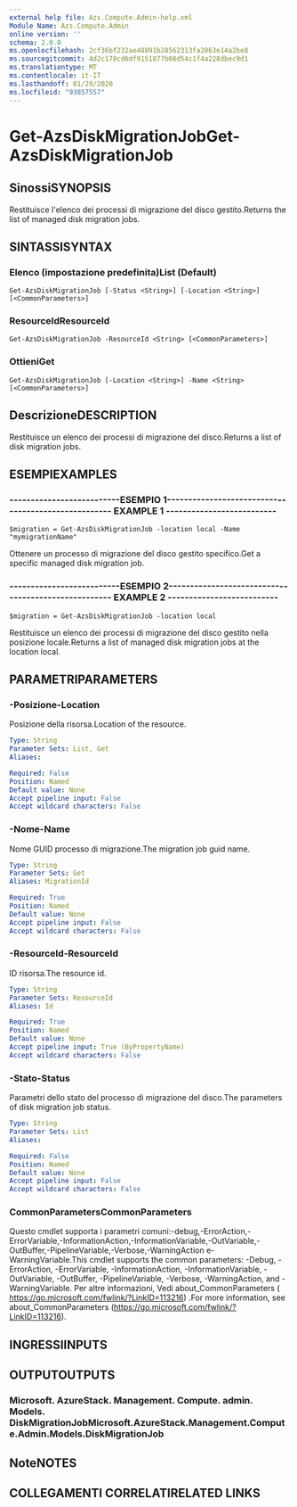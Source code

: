 ```yaml
---
external help file: Azs.Compute.Admin-help.xml
Module Name: Azs.Compute.Admin
online version: ''
schema: 2.0.0
ms.openlocfilehash: 2cf36bf232ae48891b28562313fa2063e14a2be8
ms.sourcegitcommit: 4d2c178cd6df9151877b08d54c1f4a228dbec9d1
ms.translationtype: MT
ms.contentlocale: it-IT
ms.lasthandoff: 01/29/2020
ms.locfileid: "93857557"
---
```

# <span data-ttu-id="a8376-101">Get-AzsDiskMigrationJob</span><span class="sxs-lookup"><span data-stu-id="a8376-101">Get-AzsDiskMigrationJob</span></span>

## <span data-ttu-id="a8376-102">Sinossi</span><span class="sxs-lookup"><span data-stu-id="a8376-102">SYNOPSIS</span></span>
<span data-ttu-id="a8376-103">Restituisce l'elenco dei processi di migrazione del disco gestito.</span><span class="sxs-lookup"><span data-stu-id="a8376-103">Returns the list of managed disk migration jobs.</span></span>

## <span data-ttu-id="a8376-104">SINTASSI</span><span class="sxs-lookup"><span data-stu-id="a8376-104">SYNTAX</span></span>

### <span data-ttu-id="a8376-105">Elenco (impostazione predefinita)</span><span class="sxs-lookup"><span data-stu-id="a8376-105">List (Default)</span></span>
```
Get-AzsDiskMigrationJob [-Status <String>] [-Location <String>] [<CommonParameters>]
```

### <span data-ttu-id="a8376-106">ResourceId</span><span class="sxs-lookup"><span data-stu-id="a8376-106">ResourceId</span></span>
```
Get-AzsDiskMigrationJob -ResourceId <String> [<CommonParameters>]
```

### <span data-ttu-id="a8376-107">Ottieni</span><span class="sxs-lookup"><span data-stu-id="a8376-107">Get</span></span>
```
Get-AzsDiskMigrationJob [-Location <String>] -Name <String> [<CommonParameters>]
```

## <span data-ttu-id="a8376-108">Descrizione</span><span class="sxs-lookup"><span data-stu-id="a8376-108">DESCRIPTION</span></span>
<span data-ttu-id="a8376-109">Restituisce un elenco dei processi di migrazione del disco.</span><span class="sxs-lookup"><span data-stu-id="a8376-109">Returns a list of disk migration jobs.</span></span>

## <span data-ttu-id="a8376-110">ESEMPI</span><span class="sxs-lookup"><span data-stu-id="a8376-110">EXAMPLES</span></span>

### <span data-ttu-id="a8376-111">--------------------------ESEMPIO 1--------------------------</span><span class="sxs-lookup"><span data-stu-id="a8376-111">-------------------------- EXAMPLE 1 --------------------------</span></span>
```
$migration = Get-AzsDiskMigrationJob -location local -Name "mymigrationName"
```

<span data-ttu-id="a8376-112">Ottenere un processo di migrazione del disco gestito specifico.</span><span class="sxs-lookup"><span data-stu-id="a8376-112">Get a specific managed disk migration job.</span></span>

### <span data-ttu-id="a8376-113">--------------------------ESEMPIO 2--------------------------</span><span class="sxs-lookup"><span data-stu-id="a8376-113">-------------------------- EXAMPLE 2 --------------------------</span></span>
```
$migration = Get-AzsDiskMigrationJob -location local
```

<span data-ttu-id="a8376-114">Restituisce un elenco dei processi di migrazione del disco gestito nella posizione locale.</span><span class="sxs-lookup"><span data-stu-id="a8376-114">Returns a list of managed disk migration jobs at the location local.</span></span>

## <span data-ttu-id="a8376-115">PARAMETRI</span><span class="sxs-lookup"><span data-stu-id="a8376-115">PARAMETERS</span></span>

### <span data-ttu-id="a8376-116">-Posizione</span><span class="sxs-lookup"><span data-stu-id="a8376-116">-Location</span></span>
<span data-ttu-id="a8376-117">Posizione della risorsa.</span><span class="sxs-lookup"><span data-stu-id="a8376-117">Location of the resource.</span></span>

```yaml
Type: String
Parameter Sets: List, Get
Aliases: 

Required: False
Position: Named
Default value: None
Accept pipeline input: False
Accept wildcard characters: False
```

### <span data-ttu-id="a8376-118">-Nome</span><span class="sxs-lookup"><span data-stu-id="a8376-118">-Name</span></span>
<span data-ttu-id="a8376-119">Nome GUID processo di migrazione.</span><span class="sxs-lookup"><span data-stu-id="a8376-119">The migration job guid name.</span></span>

```yaml
Type: String
Parameter Sets: Get
Aliases: MigrationId

Required: True
Position: Named
Default value: None
Accept pipeline input: False
Accept wildcard characters: False
```

### <span data-ttu-id="a8376-120">-ResourceId</span><span class="sxs-lookup"><span data-stu-id="a8376-120">-ResourceId</span></span>
<span data-ttu-id="a8376-121">ID risorsa.</span><span class="sxs-lookup"><span data-stu-id="a8376-121">The resource id.</span></span>

```yaml
Type: String
Parameter Sets: ResourceId
Aliases: Id

Required: True
Position: Named
Default value: None
Accept pipeline input: True (ByPropertyName)
Accept wildcard characters: False
```

### <span data-ttu-id="a8376-122">-Stato</span><span class="sxs-lookup"><span data-stu-id="a8376-122">-Status</span></span>
<span data-ttu-id="a8376-123">Parametri dello stato del processo di migrazione del disco.</span><span class="sxs-lookup"><span data-stu-id="a8376-123">The parameters of disk migration job status.</span></span>

```yaml
Type: String
Parameter Sets: List
Aliases: 

Required: False
Position: Named
Default value: None
Accept pipeline input: False
Accept wildcard characters: False
```

### <span data-ttu-id="a8376-124">CommonParameters</span><span class="sxs-lookup"><span data-stu-id="a8376-124">CommonParameters</span></span>
<span data-ttu-id="a8376-125">Questo cmdlet supporta i parametri comuni:-debug,-ErrorAction,-ErrorVariable,-InformationAction,-InformationVariable,-OutVariable,-OutBuffer,-PipelineVariable,-Verbose,-WarningAction e-WarningVariable.</span><span class="sxs-lookup"><span data-stu-id="a8376-125">This cmdlet supports the common parameters: -Debug, -ErrorAction, -ErrorVariable, -InformationAction, -InformationVariable, -OutVariable, -OutBuffer, -PipelineVariable, -Verbose, -WarningAction, and -WarningVariable.</span></span> <span data-ttu-id="a8376-126">Per altre informazioni, Vedi about_CommonParameters ( https://go.microsoft.com/fwlink/?LinkID=113216) .</span><span class="sxs-lookup"><span data-stu-id="a8376-126">For more information, see about_CommonParameters (https://go.microsoft.com/fwlink/?LinkID=113216).</span></span>

## <span data-ttu-id="a8376-127">INGRESSI</span><span class="sxs-lookup"><span data-stu-id="a8376-127">INPUTS</span></span>

## <span data-ttu-id="a8376-128">OUTPUT</span><span class="sxs-lookup"><span data-stu-id="a8376-128">OUTPUTS</span></span>

### <span data-ttu-id="a8376-129">Microsoft. AzureStack. Management. Compute. admin. Models. DiskMigrationJob</span><span class="sxs-lookup"><span data-stu-id="a8376-129">Microsoft.AzureStack.Management.Compute.Admin.Models.DiskMigrationJob</span></span>

## <span data-ttu-id="a8376-130">Note</span><span class="sxs-lookup"><span data-stu-id="a8376-130">NOTES</span></span>

## <span data-ttu-id="a8376-131">COLLEGAMENTI CORRELATI</span><span class="sxs-lookup"><span data-stu-id="a8376-131">RELATED LINKS</span></span>


